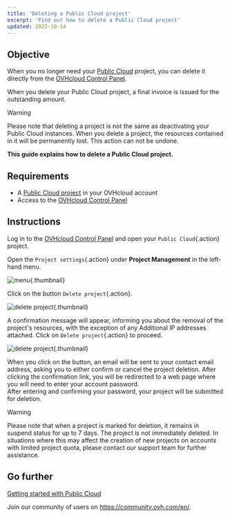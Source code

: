```yaml
---
title: 'Deleting a Public Cloud project'
excerpt: 'Find out how to delete a Public Cloud project'
updated: 2022-10-14
---
```


## Objective

When you no longer need your [Public Cloud](https://www.ovhcloud.com/en-ie/public-cloud/) project, you can delete it directly from the [OVHcloud Control Panel](https://www.ovh.com/auth/?action=gotomanager&from=https://www.ovh.ie/&ovhSubsidiary=ie).

When you delete your Public Cloud project, a final invoice is issued for the outstanding amount.

> [!warning]
>
Please note that deleting a project is not the same as deactivating your Public Cloud instances. When you delete a project, the resources contained in it will be permanently lost. This action can not be undone.
>

**This guide explains how to delete a Public Cloud project.**

## Requirements

- A [Public Cloud project](https://www.ovhcloud.com/en-ie/public-cloud/) in your OVHcloud account
- Access to the [OVHcloud Control Panel](https://www.ovh.com/auth/?action=gotomanager&from=https://www.ovh.ie/&ovhSubsidiary=ie)

## Instructions

Log in to the [OVHcloud Control Panel](https://www.ovh.com/auth/?action=gotomanager&from=https://www.ovh.ie/&ovhSubsidiary=ie) and open your `Public Cloud`{.action} project.

Open the `Project settings`{.action} under **Project Management** in the left-hand menu.

![menu](deleteproject.png){.thumbnail}

Click on the button `Delete project`{.action}.

![delete project](deleteproject1.png){.thumbnail}

A confirmation message will appear, informing you about the removal of the project's resources, with the exception of any Additional IP addresses attached. Click on `Delete project`{.action} to proceed. 

![delete project](deleteproject2.png){.thumbnail}

When you click on the button, an email will be sent to your contact email address, asking you to either confirm or cancel the project deletion. After clicking the confirmation link, you will be redirected to a web page where you will need to enter your account password.<br>After entering and confirming your password, your project will be submitted for deletion.

> [!warning]
> Please note that when a project is marked for deletion, it remains in suspend status for up to 7 days. The project is not immediately deleted. In situations where this may affect the creation of new projects on accounts with limited project quota, please contact our support team for further assistance.
>

## Go further

[Getting started with Public Cloud](public-cloud-first-steps1.)

Join our community of users on <https://community.ovh.com/en/>.
